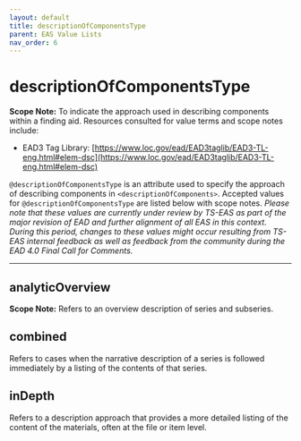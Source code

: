 ```yaml
---
layout: default
title: descriptionOfComponentsType
parent: EAS Value Lists
nav_order: 6
---
```


# descriptionOfComponentsType

**Scope Note:**
To indicate the approach used in describing components within a finding aid. Resources consulted for value terms and scope notes include:

- EAD3 Tag Library: [https://www.loc.gov/ead/EAD3taglib/EAD3-TL-eng.html#elem-dsc](https://www.loc.gov/ead/EAD3taglib/EAD3-TL-eng.html#elem-dsc)

`@descriptionOfComponentsType` is an attribute used to specify the approach of describing components in `<descriptionOfComponents>`. Accepted values for `@descriptionOfComponentsType` are listed below with scope notes. *Please note that these values are currently under review by TS-EAS as part of the major revision of EAD and further alignment of all EAS in this context. During this period, changes to these values might occur resulting from TS-EAS internal feedback as well as feedback from the community during the EAD 4.0 Final Call for Comments.* 

---

## analyticOverview
**Scope Note:**
Refers to an overview description of series and subseries.

## combined
Refers to cases when the narrative description of a series is followed immediately by a listing of the contents of that series.

## inDepth
Refers to a description approach that provides a more detailed listing of the content of the materials, often at the file or item level.
